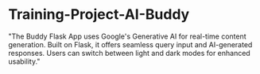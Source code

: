 # Training-Project-AI-Buddy
"The Buddy Flask App uses Google's Generative AI for real-time content generation. Built on Flask, it offers seamless query input and AI-generated responses. Users can switch between light and dark modes for enhanced usability."
